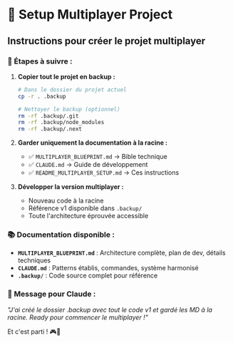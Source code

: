 # 🚀 Setup Multiplayer Project

## Instructions pour créer le projet multiplayer

### 🎯 Étapes à suivre :

1. **Copier tout le projet en backup :**
   ```bash
   # Dans le dossier du projet actuel
   cp -r . .backup
   
   # Nettoyer le backup (optionnel)
   rm -rf .backup/.git
   rm -rf .backup/node_modules
   rm -rf .backup/.next
   ```

2. **Garder uniquement la documentation à la racine :**
   - ✅ `MULTIPLAYER_BLUEPRINT.md` → Bible technique
   - ✅ `CLAUDE.md` → Guide de développement  
   - ✅ `README_MULTIPLAYER_SETUP.md` → Ces instructions

3. **Développer la version multiplayer :**
   - Nouveau code à la racine
   - Référence v1 disponible dans `.backup/`
   - Toute l'architecture éprouvée accessible

### 📚 Documentation disponible :

- **`MULTIPLAYER_BLUEPRINT.md`** : Architecture complète, plan de dev, détails techniques
- **`CLAUDE.md`** : Patterns établis, commandes, système harmonisé
- **`.backup/`** : Code source complet pour référence

### 💬 Message pour Claude :

*"J'ai créé le dossier .backup avec tout le code v1 et gardé les MD à la racine. Ready pour commencer le multiplayer !"*

Et c'est parti ! 🎮🚀